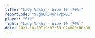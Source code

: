 ```yaml
---
title: "Lady Vashj - Wipe 10 (70%)"
reportCode: "9VghCRJvynYPpxG1"
player: "Sté"
fight: "Lady Vashj - Wipe 10 (70%)"
date: 2021-10-10T19:07:58.024000+00:00
---
```


